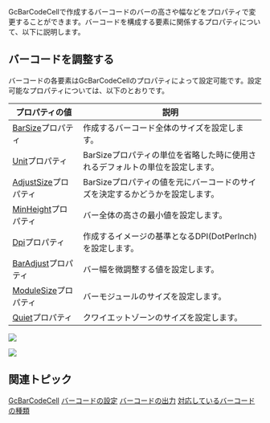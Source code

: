 GcBarCodeCellで作成するバーコードのバーの高さや幅などをプロパティで変更することができます。バーコードを構成する要素に関係するプロパティについて、以下に説明します。

## バーコードを調整する

バーコードの各要素はGcBarCodeCellのプロパティによって設定可能です。設定可能なプロパティについては、以下のとおりです。

| プロパティの値 | 説明 |
| ------- | --- |
| [BarSize](gcdocsite__documentlink?toc-item-id=a0e4e80a-08df-402b-9b8f-b85db016313c)プロパティ | 作成するバーコード全体のサイズを設定します。 |
| [Unit](gcdocsite__documentlink?toc-item-id=a66825ae-e884-46ed-b1e6-31e5b5ecf5aa)プロパティ | BarSizeプロパティの単位を省略した時に使用されるデフォルトの単位を設定します。 |
| [AdjustSize](gcdocsite__documentlink?toc-item-id=8a7f004b-143b-4134-8b8b-2135c3a011fb)プロパティ | BarSizeプロパティの値を元にバーコードのサイズを決定するかどうかを設定します。 |
| [MinHeight](gcdocsite__documentlink?toc-item-id=e251bfe5-7c24-405b-9a4d-591fde323512)プロパティ | バー全体の高さの最小値を設定します。 |
| [Dpi](gcdocsite__documentlink?toc-item-id=9db0b2e2-df70-466b-a13f-26217a267866)プロパティ | 作成するイメージの基準となるDPI(DotPerInch)を設定します。 |
| [BarAdjust](gcdocsite__documentlink?toc-item-id=cdbb0848-ab0b-40b7-987f-68d689d84d0b)プロパティ | バー幅を微調整する値を設定します。 |
| [ModuleSize](gcdocsite__documentlink?toc-item-id=0103c7b1-018b-4047-badf-2067bbf29fa4)プロパティ | バーモジュールのサイズを設定します。 |
| [Quiet](gcdocsite__documentlink?toc-item-id=00713fdb-e4d0-4f1e-93da-4ada5da3143b)プロパティ | クワイエットゾーンのサイズを設定します。 |


![](/DOCUMENT_SITE_LINK_PREFIX_HERE/document-site-files/images/f148c511-6e98-4b55-9904-150a375d5825/images/ppimages/gcbarcode/structure1.png)

![](/DOCUMENT_SITE_LINK_PREFIX_HERE/document-site-files/images/f148c511-6e98-4b55-9904-150a375d5825/images/ppimages/gcbarcode/structure2.png)

## 関連トピック

[GcBarCodeCell](gcdocsite__documentlink?toc-item-id=69eeb65c-39b8-4712-81fb-70c5f78c41a0)
[バーコードの設定](gcdocsite__documentlink?toc-item-id=f7203485-5296-48cc-854f-d1aff19e8561)
[バーコードの出力](gcdocsite__documentlink?toc-item-id=21448e0d-5c0d-4a85-b328-54853013e6b3)
[対応しているバーコードの種類](gcdocsite__documentlink?toc-item-id=c2475304-dee9-44c7-91b5-242a0f03678a)
